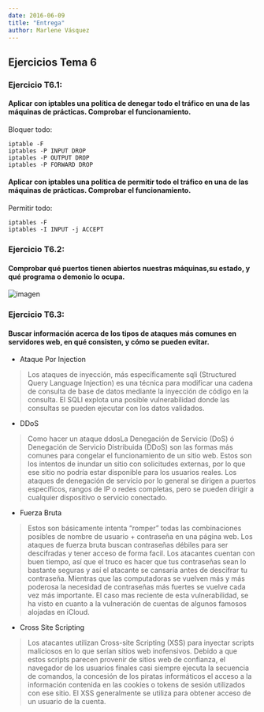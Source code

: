 ```yaml
---
date: 2016-06-09 
title: "Entrega"
author: Marlene Vásquez
---
```

## Ejercicios Tema 6

### Ejercicio T6.1:

#### Aplicar con iptables una política de denegar todo el tráfico en una de las máquinas de prácticas. Comprobar el funcionamiento.

Bloquer todo:
```
iptable -F
iptables -P INPUT DROP
iptables -P OUTPUT DROP
iptables -P FORWARD DROP
```

#### Aplicar con iptables una política de permitir todo el tráfico en una de las máquinas de prácticas. Comprobar el funcionamiento.

Permitir todo:

```
iptables -F
iptables -I INPUT -j ACCEPT
```

### Ejercicio T6.2:
#### Comprobar qué puertos tienen abiertos nuestras máquinas,su estado, y qué programa o demonio lo ocupa.

![imagen](https://github.com/marlenelis/SWAP1516/blob/master/images/t6_3.jpg)

### Ejercicio T6.3:
#### Buscar información acerca de los tipos de ataques más comunes en servidores web, en qué consisten, y cómo se pueden evitar.

- Ataque Por Injection

>Los ataques de inyección, más específicamente sqli (Structured Query Language Injection) es una técnica para modificar una cadena de consulta de base de datos mediante la inyección de código en la consulta. El SQLI explota una posible vulnerabilidad donde las consultas se pueden ejecutar con los datos validados.

>


- DDoS

>Como hacer un ataque ddosLa Denegación de Servicio (DoS) ó Denegación de Servicio Distribuida (DDoS) son las formas más comunes para congelar el funcionamiento de un sitio web. Estos son los intentos de inundar un sitio con solicitudes externas, por lo que ese sitio no podría estar disponible para los usuarios reales. Los ataques de denegación de servicio por lo general se dirigen a puertos específicos, rangos de IP o redes completas, pero se pueden dirigir a cualquier dispositivo o servicio conectado.

- Fuerza Bruta

>Estos son básicamente intenta “romper” todas las combinaciones posibles de nombre de usuario + contraseña en una página web. Los ataques de fuerza bruta buscan contraseñas débiles para ser descifradas y tener acceso de forma facil. Los atacantes cuentan con buen tiempo, así que el truco es hacer que tus contraseñas sean lo bastante seguras y así el atacante se cansaría antes de descifrar tu contraseña. Mientras que las computadoras se vuelven más y más poderosa la necesidad de contraseñas más fuertes se vuelve cada vez más importante. El caso mas reciente de esta vulnerabilidad, se ha visto en cuanto a la vulneración de cuentas de algunos famosos alojadas en iCloud.

- Cross Site Scripting

>Los atacantes utilizan Cross-site Scripting (XSS) para inyectar scripts maliciosos en lo que serían sitios web inofensivos. Debido a que estos scripts parecen provenir de sitios web de confianza, el navegador de los usuarios finales casi siempre ejecuta la secuencia de comandos, la concesión de los piratas informáticos el acceso a la información contenida en las cookies o tokens de sesión utilizados con ese sitio. El XSS generalmente se utiliza para obtener acceso de un usuario de la cuenta.
